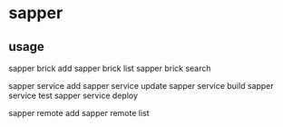 # sapper

## usage

sapper brick add
sapper brick list
sapper brick search

sapper service add
sapper service update
sapper service build
sapper service test
sapper service deploy

sapper remote add
sapper remote list
